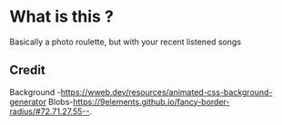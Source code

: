 # What is this ?

Basically a photo roulette, but with your recent listened songs

## Credit

Background -https://wweb.dev/resources/animated-css-background-generator
Blobs-https://9elements.github.io/fancy-border-radius/#72.71.27.55--.
